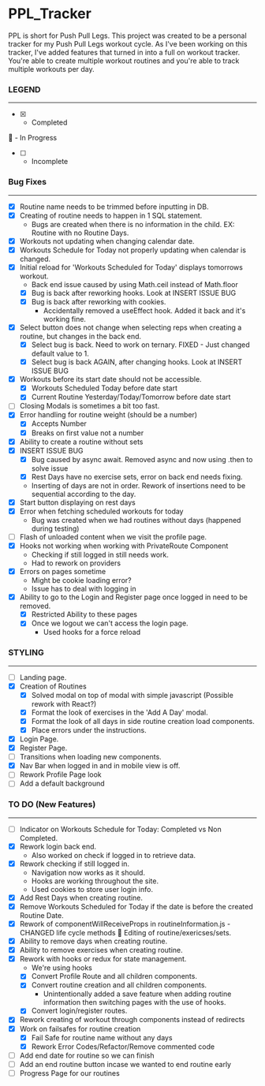 # PPL_Tracker

PPL is short for Push Pull Legs. This project was created to be a personal tracker for my Push Pull Legs workout cycle. As I've been working on this tracker, I've added features that turned in into a full on workout tracker. You're able to create multiple workout routines and you're able to track multiple workouts per day.

### LEGEND

***

- [x] - Completed

:small_orange_diamond: - In Progress

- [ ] - Incomplete

### Bug Fixes

***

- [x] Routine name needs to be trimmed before inputting in DB.
- [x] Creating of routine needs to happen in 1 SQL statement.
   - Bugs are created when there is no information in the child. EX: Routine with no Routine Days.
- [x] Workouts not updating when changing calendar date.
- [x] Workouts Schedule for Today not properly updating when calendar is changed.
- [x] Initial reload for 'Workouts Scheduled for Today' displays tomorrows workout.
   - Back end issue caused by using Math.ceil instead of Math.floor
   - [x] Bug is back after reworking hooks. Look at INSERT ISSUE BUG
   - [x] Bug is back after reworking with cookies.
      - Accidentally removed a useEffect hook. Added it back and it's working fine.
- [x] Select button does not change when selecting reps when creating a routine, but changes in the back end.
   - [x] Select bug is back. Need to work on ternary. FIXED - Just changed default value to 1.
   - [x] Select bug is back AGAIN, after changing hooks. Look at INSERT ISSUE BUG
- [x] Workouts before its start date should not be accessible.
   - [x] Workouts Scheduled Today before date start
   - [x] Current Routine Yesterday/Today/Tomorrow before date start
- [ ] Closing Modals is sometimes a bit too fast.
- [x] Error handling for routine weight (should be a number)
   - [x] Accepts Number
   - [x] Breaks on first value not a number
- [x] Ability to create a routine without sets
- [x] INSERT ISSUE BUG
   - [x] Bug caused by async await. Removed async and now using .then to solve issue
   - [x] Rest Days have no exercise sets, error on back end needs fixing.
   - Inserting of days are not in order. Rework of insertions need to be sequential according to the day.
- [x] Start button displaying on rest days
- [x] Error when fetching scheduled workouts for today
   - Bug was created when we had routines without days (happened during testing)
- [ ] Flash of unloaded content when we visit the profile page.
- [x] Hooks not working when working with PrivateRoute Component
   - Checking if still logged in still needs work.
   - Had to rework on providers
- [x] Errors on pages sometime
   - Might be cookie loading error?
   - Issue has to deal with logging in
- [x] Ability to go to the Login and Register page once logged in need to be removed.
   - [x] Restricted Ability to these pages
   - [x] Once we logout we can't access the login page. 
      - Used hooks for a force reload

### STYLING

***

- [ ] Landing page.
- [x] Creation of Routines
   - [x] Solved modal on top of modal with simple javascript (Possible rework with React?)
   - [x] Format the look of exercises in the 'Add A Day' modal.
   - [x] Format the look of all days in side routine creation load components.
   - [x] Place errors under the instructions.
- [x] Login Page.
- [x] Register Page.
- [ ] Transitions when loading new components.
- [x] Nav Bar when logged in and in mobile view is off.
- [ ] Rework Profile Page look
- [ ] Add a default background

### TO DO (New Features)

***

- [ ] Indicator on Workouts Schedule for Today: Completed vs Non Completed.
- [x] Rework login back end.
   - Also worked on check if logged in to retrieve data.
- [x] Rework checking if still logged in.
   - Navigation now works as it should.
   - Hooks are working throughout the site.
   - Used cookies to store user login info.
- [x] Add Rest Days when creating routine.
- [x] Remove Workouts Scheduled for Today if the date is before the created Routine Date.
- [x] Rework of componentWillReceiveProps in routineInformation.js - CHANGED life cycle methods
:small_orange_diamond: Editing of routine/exericses/sets.
- [x] Ability to remove days when creating routine.
- [x] Ability to remove exercises when creating routine.
- [x] Rework with hooks or redux for state management.
   - We're using hooks
   - [x] Convert Profile Route and all children components.
   - [x] Convert routine creation and all children components.
      - Unintentionally added a save feature when adding routine information then switching pages with the use of hooks.
   - [x] Convert login/register routes.
- [x] Rework creating of workout through components instead of redirects
- [x] Work on failsafes for routine creation
   - [x] Fail Safe for routine name without any days
   - [x] Rework Error Codes/Refactor/Remove commented code
- [ ] Add end date for routine so we can finish
- [ ] Add an end routine button incase we wanted to end routine early
- [ ] Progress Page for our routines
